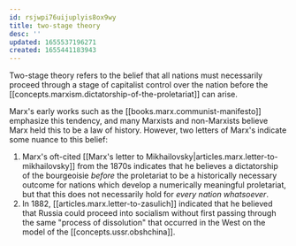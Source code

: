 ```yaml
---
id: rsjwpi76uijuplyis8ox9wy
title: two-stage theory
desc: ''
updated: 1655537196271
created: 1655441183943
---
```


Two-stage theory refers to the belief that all nations must necessarily proceed through a stage of capitalist control over the nation before the [[concepts.marxism.dictatorship-of-the-proletariat]] can arise.

Marx's early works such as the [[books.marx.communist-manifesto]] emphasize this tendency, and many Marxists and non-Marxists believe Marx held this to be a law of history. However, two letters of Marx's indicate some nuance to this belief:

1. Marx's oft-cited [[Marx's letter to Mikhailovsky|articles.marx.letter-to-mikhailovsky]] from the 1870s indicates that he believes a dictatorship of the bourgeoisie *before* the proletariat to be a historically necessary outcome for nations which develop a numerically meaningful proletariat, but that this does not necessarily hold for *every nation whatsoever*.
2. In 1882, [[articles.marx.letter-to-zasulich]] indicated that he believed that Russia could proceed into socialism without first passing through the same "process of dissolution" that occurred in the West on the model of the [[concepts.ussr.obshchina]].

